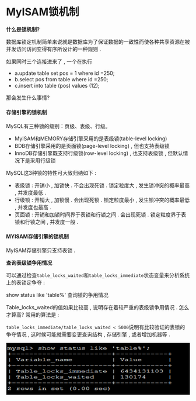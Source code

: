 # MyISAM锁机制

**什么是锁机制?**

数据库锁定机制简单来说就是数据库为了保证数据的一致性而使各种共享资源在被并发访问访问变得有序所设计的一种规则 .

如果同时三个连接进来了 , 一个在执行

* a.update table  set  pos = 1  where  id =250;
* b.select pos from table where id =250;
* c.insert into table \(pos\) values \(12\);

那会发生什么事情?

#### 存储引擎的锁机制

MySQL有三种锁的级别：页级、表级、行级。

* MyISAM和MEMORY存储引擎采用的是表级锁\(table-level locking\)
* BDB存储引擎采用的是页面锁\(page-level locking\) , 但也支持表级锁
* InnoDB存储引擎既支持行级锁\(row-level locking\) , 也支持表级锁 , 但默认情况下是采用行级锁

MySQL这3种锁的特性可大致归纳如下 :

* 表级锁 : 开销小 , 加锁快 . 不会出现死锁 . 锁定粒度大 , 发生锁冲突的概率最高 , 并发度最低 . 
* 行级锁 : 开销大 , 加锁慢 . 会出现死锁 . 锁定粒度最小 , 发生锁冲突的概率最低 , 并发度也最高 . 
* 页面锁 : 开销和加锁时间界于表锁和行锁之间 . 会出现死锁 . 锁定粒度界于表锁和行锁之间 , 并发度一般 . 

#### MYISAM存储引擎的锁机制

MyISAM存储引擎只支持表锁 .

**查询表级锁争用情况**

可以通过检查`table_locks_waited`和`table_locks_immediate`状态变量来分析系统上的表锁定争夺 :

show status like 'table%' 查询锁的争用情况

Table\_locks\_waited的值如果比较高 , 说明存在着较严重的表级锁争用情况 . 怎么才算高? 常用的算法是 : 

`table_locks_immediate/table_locks_waited < 5000`说明有比较验证的表锁的争夺情况 , 这时候可能就需要变更查询结构 , 存储引擎 , 或者增加机器等 . 

![](/assets/biaosuochaxun.png)

